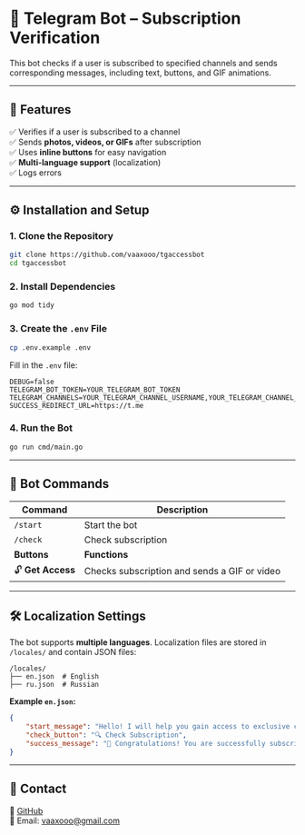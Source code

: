 # 📌 Telegram Bot – Subscription Verification
This bot checks if a user is subscribed to specified channels and sends corresponding messages, including text, buttons, and GIF animations.

---

## 🚀 Features
✅ Verifies if a user is subscribed to a channel  
✅ Sends **photos, videos, or GIFs** after subscription  
✅ Uses **inline buttons** for easy navigation  
✅ **Multi-language support** (localization)  
✅ Logs errors  

---

## ⚙️ Installation and Setup
### 1. Clone the Repository
```sh
git clone https://github.com/vaaxooo/tgaccessbot
cd tgaccessbot
```

### 2. Install Dependencies
```sh
go mod tidy
```

### 3. Create the `.env` File
```sh
cp .env.example .env
```
Fill in the `.env` file:
```
DEBUG=false
TELEGRAM_BOT_TOKEN=YOUR_TELEGRAM_BOT_TOKEN
TELEGRAM_CHANNELS=YOUR_TELEGRAM_CHANNEL_USERNAME,YOUR_TELEGRAM_CHANNEL_USERNAME
SUCCESS_REDIRECT_URL=https://t.me
```

### 4. Run the Bot
```sh
go run cmd/main.go
```

---

## 📌 Bot Commands
| Command        | Description |
|---------------|-------------|
| `/start`      | Start the bot |
| `/check`      | Check subscription |
| **Buttons**   | **Functions** |
| 🔓 **Get Access** | Checks subscription and sends a GIF or video |

---

## 🛠 Localization Settings
The bot supports **multiple languages**. Localization files are stored in `/locales/` and contain JSON files:

```
/locales/
├── en.json  # English
├── ru.json  # Russian
```
**Example `en.json`:**
```json
{
    "start_message": "Hello! I will help you gain access to exclusive content.",
    "check_button": "🔍 Check Subscription",
    "success_message": "🎉 Congratulations! You are successfully subscribed!"
}
```

---

## 📩 Contact
🔗 [GitHub](https://github.com/vaaxooo)  
📩 Email: vaaxooo@gmail.com
